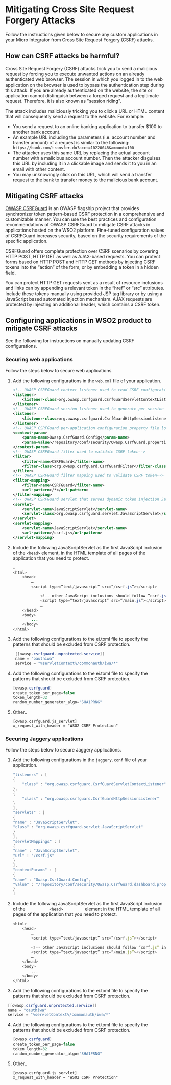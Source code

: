 # Mitigating Cross Site Request Forgery Attacks

Follow the instructions given below to secure any custom applications in your Micro Integrator from Cross Site Request Forgery (CSRF) attacks.

## How can CSRF attacks be harmful?

Cross Site Request Forgery (CSRF) attacks trick you to send a malicious
request by forcing you to execute unwanted actions on an already
authenticated web browser. The session in which you logged in to the web
application on the browser is used to bypass the authentication step
during this attack. If you are already authenticated on the website, the
site or application cannot distinguish between a forged request and a
legitimate request. Therefore, it is also known as "session riding".

The attack includes maliciously tricking you to click a URL or HTML
content that will consequently send a request to the website. For
example:

-   You send a request to an online banking application to transfer $100
    to another bank account.
-   An example URL including the parameters (i.e. account number and
    transfer amount) of a request is similar to the following:
    `                     https://bank.com/transfer.do?acct=10220048&amount=100                   `
-   The attacker uses this same URL by replacing the actual account
    number with a malicious account number. Then the attacker disguises
    this URL by including it in a clickable image and sends it to you in
    an email with other content.
-   You may unknowingly click on this URL, which will send a transfer
    request to the bank to transfer money to the malicious bank account.

## Mitigating CSRF attacks

[OWASP
CSRFGuard](https://www.owasp.org/index.php/Category:OWASP_CSRFGuard_Project)
is an OWASP flagship project that provides synchronizer token
pattern-based CSRF protection in a comprehensive and customizable
manner. You can use the best practices and configuration recommendations
of OWASP CSRFGuard to mitigate CSRF attacks in applications hosted on
the WSO2 platform. Fine-tuned configuration values of CSRFGuard
increases security, based on the security requirements of the specific
application.

CSRFGuard offers complete protection over CSRF scenarios by covering
HTTP POST, HTTP GET as well as AJAX-based requests. You can protect
forms based on HTTP POST and HTTP GET methods by injecting CSRF tokens
into the “action” of the form, or by embedding a token in a hidden
field.

You can protect HTTP GET requests sent as a result of resource
inclusions and links can by appending a relevant token in the “href” or
“src” attributes. Include these tokens manually using provided JSP tag
library or by using a JavaScript based automated injection mechanism.
AJAX requests are protected by injecting an additional header, which
contains a CSRF token.

## Configuring applications in WSO2 product to mitigate CSRF attacks

See the following for instructions on manually updating CSRF configurations. 

### Securing web applications

Follow the steps below to secure web applications.

1.  Add the following configurations in the
    `web.xml` file of your application.

    ``` xml
    <!-- OWASP CSRFGuard context listener used to read CSRF configuration -->
    <listener>
        <listener-class>org.owasp.csrfguard.CsrfGuardServletContextListener</listener-class>
    </listener>
    <!-- OWASP CSRFGuard session listener used to generate per-session CSRF token -->
    <listener>
        <listener-class>org.owasp.csrfguard.CsrfGuardHttpSessionListener</listener-class>
    </listener>
    <!-- OWASP CSRFGuard per-application configuration property file location-->
    <context-param>
        <param-name>Owasp.CsrfGuard.Config</param-name>
        <param-value>/repository/conf/security/Owasp.CsrfGuard.properties</param-value>
    </context-param>
    <!-- OWASP CSRFGuard filter used to validate CSRF token-->
    <filter>
        <filter-name>CSRFGuard</filter-name>
        <filter-class>org.owasp.csrfguard.CsrfGuardFilter</filter-class>
    </filter>
    <!-- OWASP CSRFGuard filter mapping used to validate CSRF token-->
    <filter-mapping>
        <filter-name>CSRFGuard</filter-name>
        <url-pattern>/*</url-pattern>
    </filter-mapping>
    <!-- OWASP CSRFGuard servlet that serves dynamic token injection JavaScript (application can customize the URL pattern as required)-->
    <servlet>
        <servlet-name>JavaScriptServlet</servlet-name>
        <servlet-class>org.owasp.csrfguard.servlet.JavaScriptServlet</servlet-class>
    </servlet>
    <servlet-mapping>
        <servlet-name>JavaScriptServlet</servlet-name>
        <url-pattern>/csrf.js</url-pattern>
    </servlet-mapping>
    ```

2.  Include the following JavaScriptServlet as the first JavaScript
    inclusion of the `<head>` element, in the HTML
    template of all pages of the application that you need to protect.

    ``` java
    …
    <html>
        <head>
            …
            <script type=”text/javascript” src=”/csrf.js”></script>

                <!-- other JavaScript inclusions should follow “csrf.js” inclusion -->
                <script type=”text/javascript” src=”/main.js”></script>
                …
        </head>
        <body>
            ...
        </body>
    </html>
    ```

3. Add the following configurations to the ei.toml file to specify the patterns that should be excluded from CSRF protection.
   ```java
    [[owasp.csrfguard.unprotected.service]]
    name = "oauthiwa"
    service = "%servletContext%/commonauth/iwa/*" 
   ```

4. Add the following configurations to the ei.toml file to specify the patterns that should be excluded from CSRF protection.
   ```java
   [owasp.csrfguard]
   create_token_per_page=false 
   token_length=32
   random_number_generator_algo="SHA1PRNG" 
   ```

5. Other..
    ```
    [owasp.csrfguard.js_servlet]
    x_request_with_header = "WSO2 CSRF Protection"
    ```
   
### Securing Jaggery applications

Follow the steps below to secure Jaggery applications.

1.  Add the following configurations in the
    `jaggery.conf` file of your application.

    ``` java
    "listeners" : [
    {
        "class" : "org.owasp.csrfguard.CsrfGuardServletContextListener"
    },
    {
        "class" : "org.owasp.csrfguard.CsrfGuardHttpSessionListener"    
    }
    ],
    "servlets" : [
    {
    "name" : "JavaScriptServlet",
    "class" : "org.owasp.csrfguard.servlet.JavaScriptServlet"
    }
    ],
    "servletMappings" : [
    {
    "name" : "JavaScriptServlet",
    "url" : "/csrf.js"
    }
    ],
    "contextParams" : [
    {
    "name" : "Owasp.CsrfGuard.Config",
    "value" : "/repository/conf/security/Owasp.CsrfGuard.dashboard.properties"
    }
    ]
    ```

2.  Include the following JavaScriptServlet as the first JavaScript
    inclusion of the `           <head>          ` element in the HTML
    template of all pages of the application that you need to protect.

    ``` js
    <html>
        <head>
            …
            <script type=”text/javascript” src=”/csrf.js”></script>

            <!-- other JavaScript inclusions should follow “csrf.js” inclusion -->
            <script type=”text/javascript” src=”/main.js”></script>
            …
        </head>
        <body>
            ...
        </body>
    </html>
    ```

3.  Add the following configurations to the ei.toml file to specify the patterns that should be excluded from CSRF protection.
   ```java
    [[owasp.csrfguard.unprotected.service]]
    name = "oauthiwa"
    service = "%servletContext%/commonauth/iwa/*" 
   ```

4. Add the following configurations to the ei.toml file to specify the patterns that should be excluded from CSRF protection.
   ```java
   [owasp.csrfguard]  
   create_token_per_page=false 
   token_length=32
   random_number_generator_algo="SHA1PRNG" 

   ```
5. Other..
    ```
    [owasp.csrfguard.js_servlet]
    x_request_with_header = "WSO2 CSRF Protection"
    ```
